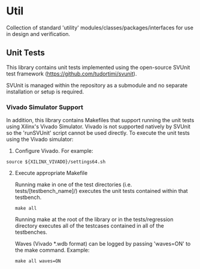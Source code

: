 # Util

Collection of standard 'utility' modules/classes/packages/interfaces for use in design
and verification.

## Unit Tests

This library contains unit tests implemented using the open-source SVUnit test
framework (https://github.com/tudortimi/svunit).

SVUnit is managed within the repository as a submodule and no separate installation
or setup is required.

### Vivado Simulator Support

In addition, this library contains Makefiles that support running the unit
tests using Xilinx's Vivado Simulator. Vivado is not supported natively by
SVUnit so the 'runSVUnit' script cannot be used directly. To execute the unit
tests using the Vivado simulator:

1. Configure Vivado. For example:
```
source ${XILINX_VIVADO}/settings64.sh
```

2. Execute appropriate Makefile

    Running make in one of the test directories (i.e. tests/\[testbench_name\]/) executes
    the unit tests contained within that testbench.

    ```
    make all
    ```

    Running make at the root of the library or in the tests/regression directory
    executes all of the testcases contained in all of the testbenches.

    Waves (Vivado *.wdb format)
    can be logged by passing 'waves=ON' to the make command. Example:
    ```
    make all waves=ON
    ```
